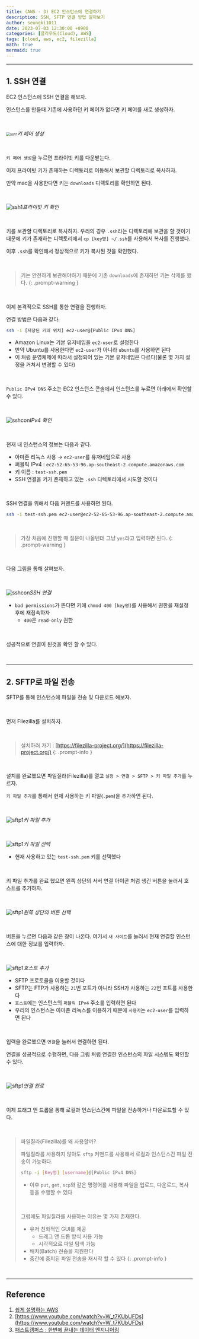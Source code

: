 ```yaml
---
title: (AWS - 3) EC2 인스턴스에 연결하기
description: SSH, SFTP 연결 방법 알아보기
author: seungki1011
date: 2023-07-03 12:30:00 +0900
categories: [클라우드(Cloud), AWS]
tags: [cloud, aws, ec2, filezilla]
math: true
mermaid: true
---
```


---

## 1. SSH 연결

EC2 인스턴스에 SSH 연결을 해보자.

인스턴스를 만들때 기존에 사용하던 키 페어가 없다면 키 페어를 새로 생성하자.

<br>

<img src="../post_images/2023-07-03-aws-03-ec2-use/makekey.png" alt="ssh1" style="zoom:67%;" class='center-image'/>_키 페어 생성_

<br>

`키 페어 생성`을 누르면 프라이빗 키를 다운받는다.

이제 프라이빗 키가 존재하는 디렉토리로 이동해서 보관할 디렉토리로 복사하자.

만약 mac을 사용한다면 키는 `downloads` 디렉토리를 확인하면 된다.

<br>

<img src="../post_images/2023-07-03-aws-03-ec2-use/key1.png" alt="ssh1" style="zoom:100%;" class='center-image'/>_프라이빗 키 확인_

<br>

키를 보관할 디렉토리로 복사하자. 우리의 경우 `.ssh`라는 디렉토리에 보관을 할 것이기 때문에 키가 존재하는 디렉토리에서 `cp [key명] ~/.ssh`를 사용해서 복사를 진행했다.

이후 `.ssh`를 확인해서 정상적으로 키가 복사된 것을 확인했다.

<br>

> 키는 안전하게 보관해야하기 때문에 기존 `downloads`에 존재하던 키는 삭제를 했다.
{: .prompt-warning }

<br>

이제 본격적으로 SSH를 통한 연결을 진행하자.

연결 방법은 다음과 같다.

```bash
ssh -i [저장된 키의 위치] ec2-user@[Public IPv4 DNS]
```

* Amazon Linux는 기본 유저네임을 `ec2-user`로 설정한다
* 만약 Ubuntu를 사용한다면 `ec2-user`가 아니라 `ubuntu`를 사용하면 된다
* 이 처럼 운영체제에 따라서 설정되어 있는 기본 유저네임은 다르다(물론 몇 가지 설정을 거쳐서 변경할 수 있다)

<br>

`Public IPv4 DNS` 주소는 EC2 인스턴스 콘솔에서 인스턴스를 누르면 아래에서 확인할 수 있다.

<br>

<img src="../post_images/2023-07-03-aws-03-ec2-use/ipv4.png" alt="sshcon" style="zoom:100%;" class='center-image'/>_IPv4 확인_

<br>

현재 내 인스턴스의 정보는 다음과 같다.

* 아마존 리눅스 사용 → `ec2-user`를 유저네임으로 사용
* 퍼블릭 IPv4 : `ec2-52-65-53-96.ap-southeast-2.compute.amazonaws.com`
* 키 이름 : `test-ssh.pem`
* SSH 연결을 키가 존재하고 있는 `.ssh` 디렉토리에서 시도할 것이다

<br>

SSH 연결을 위해서 다음 커맨드를 사용하면 된다.

```bash
ssh -i test-ssh.pem ec2-user@ec2-52-65-53-96.ap-southeast-2.compute.amazonaws.com
```

<br>

> 가장 처음에 진행할 때 질문이 나올텐데 그냥 `yes`라고 입력하면 된다.
{: .prompt-warning }

<br>

다음 그림을 통해 살펴보자.

<br>

<img src="../post_images/2023-07-03-aws-03-ec2-use/sshcon.png" alt="sshcon" style="zoom:100%;" class='center-image'/>_SSH 연결_

* `bad permissions`가 뜬다면 키에 `chmod 400 [key명]`를 사용해서 권한을 재설정 후에 재접속하자
  * `400`은 `read-only` 권한


<br>

성공적으로 연결이 된것을 확인 할 수 있다.

<br>

---

## 2. SFTP로 파일 전송

SFTP를 통해 인스턴스에 파일을 전송 및 다운로드 해보자.

<br>

먼저 Filezilla를 설치하자. 

<br>

> 설치하러 가기 : [https://filezilla-project.org/](https://filezilla-project.org/) 
{: .prompt-info }

<br>

설치를 완료했으면 파일질라(Filezilla)를 열고 `설정 > 연결 > SFTP > 키 파일 추가`를 누르자.

`키 파일 추가`를 통해서 현재 사용하는 키 파일(`.pem`)을 추가하면 된다.

<br>

<img src="../post_images/2023-07-03-aws-03-ec2-use/addkey.png" alt="sftp1" style="zoom:100%;" class='center-image'/>_키 파일 추가_

<br>

<img src="../post_images/2023-07-03-aws-03-ec2-use/addkey2.png" alt="sftp1" style="zoom:100%;" class='center-image'/>_키 파일 선택_

* 현재 사용하고 있는 `test-ssh.pem` 키를 선택했다

<br>

키 파일 추가를 완료 했으면 왼쪽 상단의 서버 연결 아이콘 처럼 생긴 버튼을 눌러서 호스트를 추가하자.

<br>

<img src="../post_images/2023-07-03-aws-03-ec2-use/addsite.png" alt="sftp1" style="zoom:100%;" class='center-image'/>_왼쪽 상단의 버튼 선택_

<br>

버튼을 누르면 다음과 같은 창이 나온다. 여기서 `새 사이트`를 눌러서 현재 연결할 인스턴스에 대한 정보를 입력하자.

<br>

<img src="../post_images/2023-07-03-aws-03-ec2-use/addhost.png" alt="sftp1" style="zoom:100%;" class='center-image'/>_호스트 추가_

* SFTP 프로토콜을 이용할 것이다
* SFTP는 FTP가 사용하는 `21`번 포트가 아니라 SSH가 사용하는 `22`번 포트를 사용한다
* `호스트`에는 인스턴스의 `퍼블릭 IPv4` 주소를 입력하면 된다
* 우리의 인스턴스는 아마존 리눅스를 이용하기 때문에 `사용자`는 `ec2-user`를 입력하면 된다

<br>

입력을 완료했으면 `연결`을 눌러서 연결하면 된다.

연결을 성공적으로 수행하면, 다음 그림 처럼 연결한 인스턴스의 파일 시스템도 확인할 수 있다.

<br>

<img src="../post_images/2023-07-03-aws-03-ec2-use/condone.png" alt="sftp1" style="zoom:100%;" class='center-image'/>_연결 완료_

<br>

이제 드래그 앤 드롭을 통해 로컬과 인스턴스간에 파일을 전송하거나 다운로드할 수 있다.

<br>

> 파일질라(Filezilla)를 왜 사용할까?
>
> 파일질라를 사용하지 않아도 `sftp` 커맨드를 사용해서 로컬과 인스턴스간 파일 전송이 가능하다.
>
> ```bash
> sftp -i [Key명] [username]@[Public IPv4 DNS]
> ```
>
> * 이후 `put`, `get`, `scp`와 같은 명령어를 사용해 파일을 업로드, 다운로드, 복사 등을 수행할 수 있다
>
> <br>
>
> 그럼에도 파일질라를 사용하는 이유는 몇 가지 존재한다.
>
> * 유저 친화적인 GUI를 제공
>   * 드래그 앤 드롭 방식 사용 가능
>   * 시각적으로 파일 탐색 가능
> * 배치(Batch) 전송을 지원한다
> * 중간에 중지된 파일 전송을 재시작 할 수 있다
{: .prompt-info }

<br>

---

## Reference

1. [쉽게 설명하는 AWS](https://www.youtube.com/watch?v=9nBq6PxDvp4&list=PLfth0bK2MgIan-SzGpHIbfnCnjj583K2m&index=5)
1. [https://www.youtube.com/watch?v=W_t7KUbUFDs](https://www.youtube.com/watch?v=W_t7KUbUFDs)
1. [패스트캠퍼스 : 한번에 끝내는 데이터 엔지니어링](https://fastcampus.co.kr/data_online_engineering)